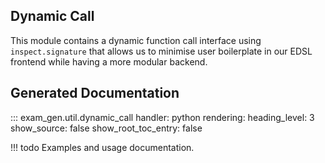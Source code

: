 ## Dynamic Call

This module contains a dynamic function call interface using `inspect.signature`
that allows us to minimise user boilerplate in our EDSL frontend while having a
more modular backend.

## Generated Documentation

::: exam_gen.util.dynamic_call
    handler: python
    rendering:
      heading_level: 3
      show_source: false
      show_root_toc_entry: false

!!! todo
    Examples and usage documentation.
